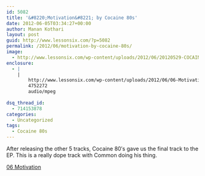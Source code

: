 ```yaml
---
id: 5082
title: '&#8220;Motivation&#8221; by Cocaine 80s'
date: 2012-06-05T03:34:27+00:00
author: Manan Kothari
layout: post
guid: http://www.lessonsix.com/?p=5082
permalink: /2012/06/motivation-by-cocaine-80s/
image:
  - http://www.lessonsix.com/wp-content/uploads/2012/06/20120529-COCAINE_80s.jpg
enclosure:
  - |
    |
        http://www.lessonsix.com/wp-content/uploads/2012/06/06-Motivation.mp3
        4752272
        audio/mpeg
        
dsq_thread_id:
  - 714153878
categories:
  - Uncategorized
tags:
  - Cocaine 80s
---
```

After releasing the other 5 tracks, Cocaine 80&#8242;s gave us the final track to the EP. This is a really dope track with Common doing his thing.

[06 Motivation](http://www.lessonsix.com/wp-content/uploads/2012/06/06-Motivation.mp3)

&nbsp;